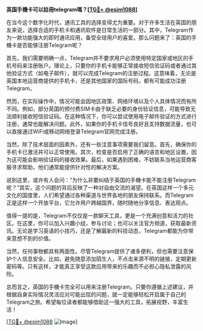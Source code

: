 **英国手機卡可以註冊telegram嗎？[[TG💪+ @esim1088](https://t.me/s/esim1088)]**

在当今这个数字化时代，通讯工具的选择变得尤为重要。对于许多生活在英国的朋友来说，选择合适的手机卡和通讯软件是日常生活的一部分。其中，Telegram作为一款功能强大的即时通讯应用，备受全球用户的喜爱。那么问题来了：英国的手機卡是否能够注册Telegram呢？

首先，我们需要明确一点，Telegram并不要求用户必须使用特定国家或地区的手机号码来注册账户。理论上，只要你的手机卡能够正常接收短信验证码或者通过其他验证方式（如电子邮件），就可以完成Telegram的注册过程。这意味着，无论是英国本地运营商提供的手机卡，还是其他国家的国际号码，都有可能成功注册Telegram。

然而，在实际操作中，情况可能会因地区政策、网络环境以及个人具体情况而有所不同。例如，部分英国的预付费SIM卡由于缺乏必要的身份验证信息，可能导致无法顺利接收短信验证码。在这种情况下，你可以尝试使用电子邮件验证的方式进行注册，通常也能解决问题。此外，如果你的手机卡信号良好且支持数据流量，也可以直接通过WiFi或移动网络登录Telegram官网完成注册。

当然，除了技术层面的因素外，还有一些注意事项需要我们留意。首先，确保你的手机卡已激活并可以正常使用。其次，检查是否启用了正确的语言和地区设置，因为这可能会影响验证码的接收效果。最后，如果遇到困难，不妨联系当地运营商客服寻求帮助，他们通常能提供针对性的解决方案。

说到这里，或许有人会问：“为什么非要纠结于英国的手機卡能不能注册Telegram呢？”其实，这个问题的背后反映了一种对自由交流的渴望。在英国这样一个多元文化的国度里，人们希望通过各种渠道与世界各地的朋友保持联系。而Telegram正是这样一个开放平台，它允许用户跨越国界，随时随地分享信息、表达观点。

值得一提的是，Telegram不仅仅是一款聊天工具，更是一个充满创意和活力的社区。在这里，你可以加入兴趣小组，参与讨论；也可以关注官方频道，获取最新资讯。无论是学习英语的小技巧，还是了解最新的科技动态，Telegram都能为你带来意想不到的价值。

当然，任何事物都具有两面性。尽管Telegram提供了诸多便利，但也需要注意保护个人信息安全。比如，避免随意添加陌生人，不点击来源不明的链接，定期更新密码等。只有这样，才能真正享受这款应用带来的乐趣而不必担心隐私泄露的风险。

总而言之，英国的手機卡完全可以用来注册Telegram。只要你遵循上述建议，并根据自身实际情况灵活应对可能出现的问题，就一定能够轻松开启属于自己的Telegram之旅。希望每位读者都能够借助这一强大的工具，拓展视野，丰富生活！

[[TG💪+ @esim1088](https://t.me/s/esim1088) ![Image](https://i.postimg.cc/4NQfJmqS/Snipaste-2025-05-13-00-14-12.png)]